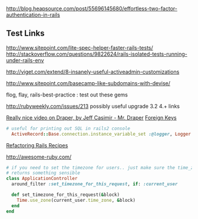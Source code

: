 http://blog.heapsource.com/post/55696145680/effortless-two-factor-authentication-in-rails

## Test Links

http://www.sitepoint.com/lite-spec-helper-faster-rails-tests/
http://stackoverflow.com/questions/9822624/rails-isolated-tests-running-under-rails-env

http://viget.com/extend/8-insanely-useful-activeadmin-customizations

http://www.sitepoint.com/basecamp-like-subdomains-with-devise/

flog, flay, rails-best-practice : test out these gems

http://rubyweekly.com/issues/213 possibly useful upgrade 3.2 4.+ links

[Really nice video on Draper, by Jeff Casimir - Mr. Draper](https://www.youtube.com/watch?v=VC5z8nadnQE)
[Foreign Keys](http://robots.thoughtbot.com/referential-integrity-with-foreign-keys)

```ruby
# useful for printing out SQL in rails2 console
  ActiveRecord::Base.connection.instance_variable_set :@logger, Logger.new(STDOUT)
```

[Refactoring Rails Recipes](http://rails-refactoring.com/recipes/)


http://awesome-ruby.com/

```ruby
# if you need to set the timezone for users.. just make sure the time_zone
# returns something sensible
class ApplicationController
  around_filter :set_timezone_for_this_request, if: :current_user

  def set_timezone_for_this_request(&block)
    Time.use_zone(current_user.time_zone, &block)
  end
end
```
